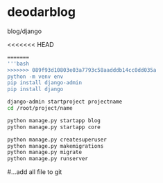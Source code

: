 # deodarblog
blog/django

<<<<<<< HEAD
```bash
=======
'''bash
>>>>>>> 089f93d10803e03a7793c58aadddb14cc0dd035a
python -m venv env 
pip install django-admin
pip install django
```
```bash
django-admin startproject projectname
cd /root/project/name
```

```bash
python manage.py startapp blog
python manage.py startapp core
```

```bash
python manage.py createsuperuser
python manage.py makemigrations
python manage.py migrate
python manage.py runserver
```
#...add all file to git
